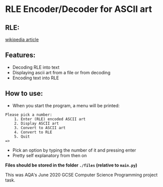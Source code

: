 # RLE Encoder/Decoder for ASCII art
## RLE:
[wikipedia article](https://en.wikipedia.org/wiki/Run-length_encoding)

## Features:
- Decoding RLE into text
- Displaying ascii art from a file or from decoding
- Encoding text into RLE 

## How to use:
- When you start the program, a menu will be printed:
```
Please pick a number: 
	1. Enter (RLE) encoded ASCII art
	2. Display ASCII art
	3. Convert to ASCII art
	4. Convert to RLE
	5. Quit
=> 
```
- Pick an option by typing the number of it and pressing enter
- Pretty self explanatory from then on

**Files should be stored in the folder `./files` (relative to `main.py`)**

This was AQA's June 2020 GCSE Computer Science Programming project task.